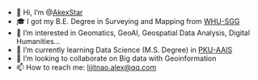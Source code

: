 - 👋 Hi, I’m @[AkexStar](https://github.com/AkexStar/)
- 🎓 I got my B.E. Degree in Surveying and Mapping from [WHU-SGG](http://main.sgg.whu.edu.cn/)
- 👀 I’m interested in Geomatics, GeoAI, Geospatial Data Analysis, Digital Humanities...
- 🌱 I’m currently learning Data Science (M.S. Degree) in [PKU-AAIS](http://www.aais.pku.edu.cn/)
- 💞️ I’m looking to collaborate on Big data with Geoinformation
- 📫 How to reach me: lijitnao.alex@qq.com

<!---
AkexStar/AkexStar is a ✨ special ✨ repository because its `README.md` (this file) appears on your GitHub profile.
You can click the Preview link to take a look at your changes.
--->
